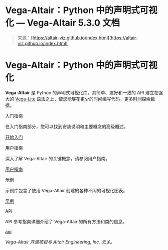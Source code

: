 <!--yml

category: 未分类

date: 2024-05-29 13:21:48

-->

# Vega-Altair：Python 中的声明式可视化 — Vega-Altair 5.3.0 文档

> 来源：[https://altair-viz.github.io/index.html](https://altair-viz.github.io/index.html)

# Vega-Altair：Python 中的声明式可视化

**Vega-Altair** 是 Python 的声明式可视化库。其简单、友好和一致的 API 建立在强大的 [Vega-Lite](http://vega.github.io/vega-lite) 语法之上，使您能够花更少的时间编写代码，更多时间探索数据。

入门指南

在入门指南部分，您可以找到安装说明和主要概念的高级概述。

[开始入门](getting_started/overview.html#overview)

用户指南

深入了解 Vega-Altair 的关键概念，请参阅用户指南。

[用户指南](user_guide/data.html#user-guide-data)

示例

示例库包含了使用 Vega-Altair 创建的各种不同的可视化图表。

[示例](gallery/index.html#example-gallery)

API

API 参考指南详细介绍了 Vega-Altair 的所有方法和类的信息。

[api](user_guide/api.html#api)

*Vega-Altair 开源项目与 Altair Engineering, Inc. 无关。*
